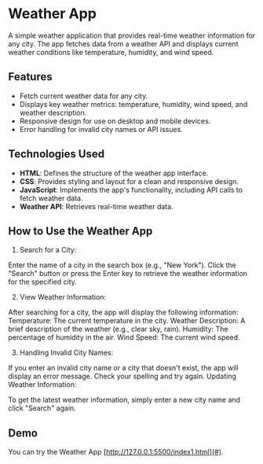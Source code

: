 # Weather App

A simple weather application that provides real-time weather information for any city. The app fetches data from a weather API and displays current weather conditions like temperature, humidity, and wind speed.

## Features

- Fetch current weather data for any city.
- Displays key weather metrics: temperature, humidity, wind speed, and weather description.
- Responsive design for use on desktop and mobile devices.
- Error handling for invalid city names or API issues.

## Technologies Used

- **HTML**: Defines the structure of the weather app interface.
- **CSS**: Provides styling and layout for a clean and responsive design.
- **JavaScript**: Implements the app's functionality, including API calls to fetch weather data.
- **Weather API**: Retrieves real-time weather data.

## How to Use the Weather App


1. Search for a City:

Enter the name of a city in the search box (e.g., "New York").
Click the "Search" button or press the Enter key to retrieve the weather information for the specified city.

2. View Weather Information:

After searching for a city, the app will display the following information:
Temperature: The current temperature in the city.
Weather Description: A brief description of the weather (e.g., clear sky, rain).
Humidity: The percentage of humidity in the air.
Wind Speed: The current wind speed.

3. Handling Invalid City Names:

If you enter an invalid city name or a city that doesn't exist, the app will display an error message. Check your spelling and try again.
Updating Weather Information:

To get the latest weather information, simply enter a new city name and click "Search" again.

## Demo

You can try the Weather App [http://127.0.0.1:5500/index1.html](#).